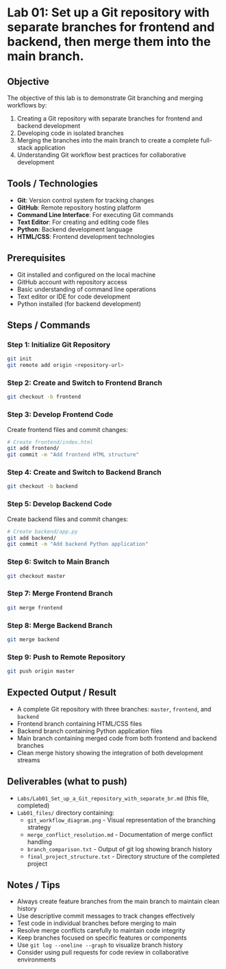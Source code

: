 # Lab 01: Set up a Git repository with separate branches for frontend and backend, then merge them into the main branch.

## Objective
The objective of this lab is to demonstrate Git branching and merging workflows by:
1. Creating a Git repository with separate branches for frontend and backend development
2. Developing code in isolated branches
3. Merging the branches into the main branch to create a complete full-stack application
4. Understanding Git workflow best practices for collaborative development

## Tools / Technologies
- **Git**: Version control system for tracking changes
- **GitHub**: Remote repository hosting platform
- **Command Line Interface**: For executing Git commands
- **Text Editor**: For creating and editing code files
- **Python**: Backend development language
- **HTML/CSS**: Frontend development technologies

## Prerequisites
- Git installed and configured on the local machine
- GitHub account with repository access
- Basic understanding of command line operations
- Text editor or IDE for code development
- Python installed (for backend development)

## Steps / Commands

### Step 1: Initialize Git Repository
```bash
git init
git remote add origin <repository-url>
```

### Step 2: Create and Switch to Frontend Branch
```bash
git checkout -b frontend
```

### Step 3: Develop Frontend Code
Create frontend files and commit changes:
```bash
# Create frontend/index.html
git add frontend/
git commit -m "Add frontend HTML structure"
```

### Step 4: Create and Switch to Backend Branch
```bash
git checkout -b backend
```

### Step 5: Develop Backend Code
Create backend files and commit changes:
```bash
# Create backend/app.py
git add backend/
git commit -m "Add backend Python application"
```

### Step 6: Switch to Main Branch
```bash
git checkout master
```

### Step 7: Merge Frontend Branch
```bash
git merge frontend
```

### Step 8: Merge Backend Branch
```bash
git merge backend
```

### Step 9: Push to Remote Repository
```bash
git push origin master
```

## Expected Output / Result
- A complete Git repository with three branches: `master`, `frontend`, and `backend`
- Frontend branch containing HTML/CSS files
- Backend branch containing Python application files
- Main branch containing merged code from both frontend and backend branches
- Clean merge history showing the integration of both development streams

## Deliverables (what to push)
- `Labs/Lab01_Set_up_a_Git_repository_with_separate_br.md` (this file, completed)
- `Lab01_files/` directory containing:
  - `git_workflow_diagram.png` - Visual representation of the branching strategy
  - `merge_conflict_resolution.md` - Documentation of merge conflict handling
  - `branch_comparison.txt` - Output of git log showing branch history
  - `final_project_structure.txt` - Directory structure of the completed project

## Notes / Tips
- Always create feature branches from the main branch to maintain clean history
- Use descriptive commit messages to track changes effectively
- Test code in individual branches before merging to main
- Resolve merge conflicts carefully to maintain code integrity
- Keep branches focused on specific features or components
- Use `git log --oneline --graph` to visualize branch history
- Consider using pull requests for code review in collaborative environments
